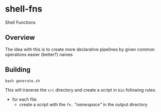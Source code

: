 # shell-fns
Shell Functions

## Overview

The idea with this is to create more declarative pipelines by given common operations easier (better?) names

## Building

```shell
bash generate.sh
```

This will traverse the `src` directory and create a script in `bin` following rules:

- for each file:
  - create a script with the `fn.` _"namespace"_ in the output directory
